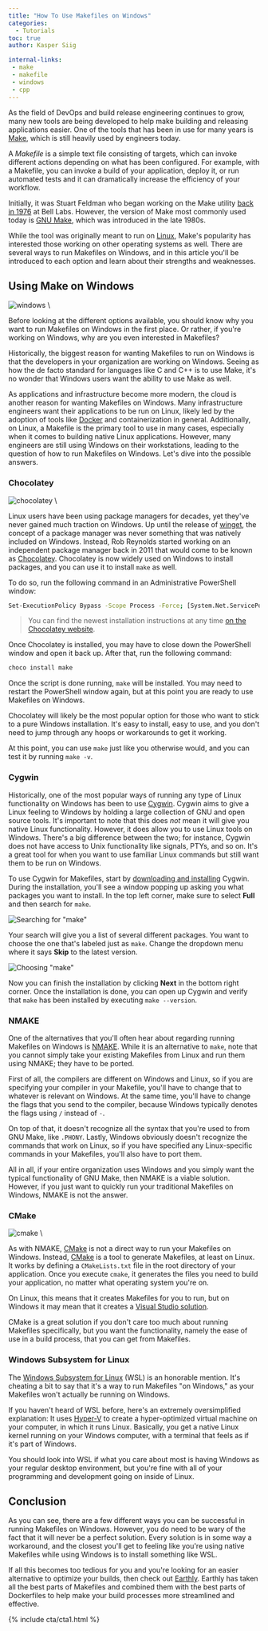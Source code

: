 ```yaml
---
title: "How To Use Makefiles on Windows"
categories:
  - Tutorials
toc: true
author: Kasper Siig

internal-links:
 - make
 - makefile
 - windows
 - cpp
---
```


As the field of DevOps and build release engineering continues to grow, many new tools are being developed to help make building and releasing applications easier. One of the tools that has been in use for many years is [Make](https://en.wikipedia.org/wiki/Make_(software)), which is still heavily used by engineers today.

A *Makefile* is a simple text file consisting of targets, which can invoke different actions depending on what has been configured. For example, with a Makefile, you can invoke a build of your application, deploy it, or run automated tests and it can dramatically increase the efficiency of your workflow.

Initially, it was Stuart Feldman who began working on the Make utility [back in 1976](https://en.wikipedia.org/wiki/Make_(software)#Origin) at Bell Labs. However, the version of Make most commonly used today is [GNU Make](https://www.gnu.org/software/make/), which was introduced in the late 1980s.

While the tool was originally meant to run on [Linux](https://www.linux.org), Make's popularity has interested those working on other operating systems as well. There are several ways to run Makefiles on Windows, and in this article you'll be introduced to each option and learn about their strengths and weaknesses.

## Using Make on Windows

![windows]({{site.images}}{{page.slug}}/windows.jpg) \

Before looking at the different options available, you should know why you want to run Makefiles on Windows in the first place. Or rather, if you're working on Windows, why are you even interested in Makefiles?

Historically, the biggest reason for wanting Makefiles to run on Windows is that the developers in your organization are working on Windows. Seeing as how the de facto standard for languages like C and C++ is to use Make, it's no wonder that Windows users want the ability to use Make as well.

As applications and infrastructure become more modern, the cloud is another reason for wanting Makefiles on Windows. Many infrastructure engineers want their applications to be run on Linux, likely led by the adoption of tools like [Docker](https://www.docker.com) and containerization in general. Additionally, on Linux, a Makefile is the primary tool to use in many cases, especially when it comes to building native Linux applications. However, many engineers are still using Windows on their workstations, leading to the question of how to run Makefiles on Windows. Let's dive into the possible answers.

### Chocolatey

![chocolatey]({{site.images}}{{page.slug}}/chocolatey.png) \

Linux users have been using package managers for decades, yet they've never gained much traction on Windows. Up until the release of [winget](https://docs.microsoft.com/en-us/windows/package-manager/winget/), the concept of a package manager was never something that was natively included on Windows. Instead, Rob Reynolds started working on an independent package manager back in 2011 that would come to be known as [Chocolatey](https://blog.chocolatey.org/2016/03/celebrating-5-years/). Chocolatey is now widely used on Windows to install packages, and you can use it to install `make` as well.

To do so, run the following command in an Administrative PowerShell window:

~~~{.bash caption=">_"}
Set-ExecutionPolicy Bypass -Scope Process -Force; [System.Net.ServicePointManager]::SecurityProtocol = [System.Net.ServicePointManager]::SecurityProtocol -bor 3072; iex ((New-Object System.Net.WebClient).DownloadString('https://community.chocolatey.org/install.ps1'))
~~~

> You can find the newest installation instructions at any time [on the Chocolatey website](https://chocolatey.org/install).

Once Chocolatey is installed, you may have to close down the PowerShell window and open it back up. After that, run the following command:

~~~{.bash caption=">_"}
choco install make
~~~

Once the script is done running, `make` will be installed. You may need to restart the PowerShell window again, but at this point you are ready to use Makefiles on Windows.

Chocolatey will likely be the most popular option for those who want to stick to a pure Windows installation. It's easy to install, easy to use, and you don't need to jump through any hoops or workarounds to get it working.

At this point, you can use `make` just like you otherwise would, and you can test it by running `make -v`.

### Cygwin

Historically, one of the most popular ways of running any type of Linux functionality on Windows has been to use [Cygwin](https://www.cygwin.com/index.html). Cygwin aims to give a Linux feeling to Windows by holding a large collection of GNU and open source tools. It's important to note that this does *not* mean it will give you native Linux functionality. However, it does allow you to use Linux tools on Windows. There's a big difference between the two; for instance, Cygwin does not have access to Unix functionality like signals, PTYs, and so on. It's a great tool for when you want to use familiar Linux commands but still want them to be run on Windows.

To use Cygwin for Makefiles, start by [downloading and installing](https://www.cygwin.com/install.html) Cygwin. During the installation, you'll see a window popping up asking you what packages you want to install. In the top left corner, make sure to select **Full** and then search for `make`.

![Searching for "make"]({{site.images}}{{page.slug}}/Vx2tzwc.png)

Your search will give you a list of several different packages. You want to choose the one that's labeled just as `make`. Change the dropdown menu where it says **Skip** to the latest version.

![Choosing "make"]({{site.images}}{{page.slug}}/ElSKczz.png)

Now you can finish the installation by clicking **Next** in the bottom right corner. Once the installation is done, you can open up Cygwin and verify that `make` has been installed by executing `make --version`.

### NMAKE

One of the alternatives that you'll often hear about regarding running Makefiles on Windows is [NMAKE](https://docs.microsoft.com/en-us/cpp/build/reference/nmake-reference?view=msvc-170). While it is an alternative to `make`, note that you cannot simply take your existing Makefiles from Linux and run them using NMAKE; they have to be ported.

First of all, the compilers are different on Windows and Linux, so if you are specifying your compiler in your Makefile, you'll have to change that to whatever is relevant on Windows. At the same time, you'll have to change the flags that you send to the compiler, because Windows typically denotes the flags using `/` instead of `-`.

On top of that, it doesn't recognize all the syntax that you're used to from GNU Make, like `.PHONY`. Lastly, Windows obviously doesn't recognize the commands that work on Linux, so if you have specified any Linux-specific commands in your Makefiles, you'll also have to port them.

All in all, if your entire organization uses Windows and you simply want the typical functionality of GNU Make, then NMAKE is a viable solution. However, if you just want to quickly run your traditional Makefiles on Windows, NMAKE is not the answer.

### CMake

![cmake]({{site.images}}{{page.slug}}/cmake.jpg) \

As with NMAKE, [CMake](/blog/using-cmake) is not a direct way to run your Makefiles on Windows. Instead, [CMake](https://cmake.org) is a tool to generate Makefiles, at least on Linux. It works by defining a `CMakeLists.txt` file in the root directory of your application. Once you execute `cmake`, it generates the files you need to build your application, no matter what operating system you're on.

On Linux, this means that it creates Makefiles for you to run, but on Windows it may mean that it creates a [Visual Studio solution](https://docs.microsoft.com/en-us/visualstudio/get-started/tutorial-projects-solutions?view=vs-2022).

CMake is a great solution if you don't care too much about running Makefiles specifically, but you want the functionality, namely the ease of use in a build process, that you can get from Makefiles.

### Windows Subsystem for Linux

The [Windows Subsystem for Linux](https://docs.microsoft.com/en-us/windows/wsl/about) (WSL) is an honorable mention. It's cheating a bit to say that it's a way to run Makefiles "on Windows," as your Makefiles won't actually be running on Windows.

If you haven't heard of WSL before, here's an extremely oversimplified explanation: It uses [Hyper-V](https://docs.microsoft.com/en-us/windows-server/virtualization/hyper-v/hyper-v-technology-overview) to create a hyper-optimized virtual machine on your computer, in which it runs Linux. Basically, you get a native Linux kernel running on your Windows computer, with a terminal that feels as if it's part of Windows.

You should look into WSL if what you care about most is having Windows as your regular desktop environment, but you're fine with all of your programming and development going on inside of Linux.

## Conclusion

As you can see, there are a few different ways you can be successful in running Makefiles on Windows. However, you do need to be wary of the fact that it will never be a perfect solution. Every solution is in some way a workaround, and the closest you'll get to feeling like you're using native Makefiles while using Windows is to install something like WSL.

If all this becomes too tedious for you and you're looking for an easier alternative to optimize your builds, then check out [Earthly](https://earthly.dev/). Earthly has taken all the best parts of Makefiles and combined them with the best parts of Dockerfiles to help make your build processes more streamlined and effective.

{% include cta/cta1.html %}
